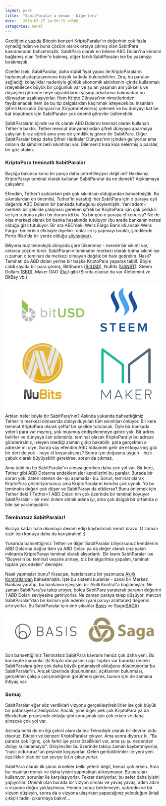 ```yaml
---
layout: post
title:  "SabitParalar'a devam - Diğerleri"
date:   2018-07-27 14:50:15 +0300
categories: Genel
---
```



Geçtiğimiz [yazıda](http://ademimerkezi.com/genel/2018/07/20/Orasi-cok-dalgali-sakin-sulara-gel-sabitparalar.html) Bitcoin benzeri KriptoParalar'ın değerinin çok fazla oynadığından ve buna çözüm olarak ortaya çıkmış olan SabitPara kavramından bahsetmiştik. SabitPara olarak en bilinen ABD Doları'na kendini bağlamış olan Tether'e bakmış, diğer farklı SabitParaları ise bu yazımıza bırakmıştık.

Özetler isek, SabitParalar, daha stabil fiyat yapısı ile KriptoParaların toplumsal adaptasyonuna büyük katkıda bulunabilirler. Zira, bu paraları sağladığı kolaylıklar nedeniyle günlük ekonomik aktivitenin içinde kullanmak isteyebilecek büyük bir çoğunluk var ve şu an yaşanan ani yükseliş ve düşüşleri görünce neye uğradıklarını şaşırıp arkalarına bakmadan bu dünyadan uzaklaşıyorlar. Hem Kripto Dünyası'nın nimetlerinden faydalanacak hem de bu tip dalgalardan kaçınmak isteyecek bu insanları Şifreli Harikalar Dünyası'na (Cryptonetworks) çekmek ve bu dünyayı kat be kat büyütmek için SabitParalar çok önemli görevler üstlenebilir. 

SabitParaların içinde ise ilk olarak ABD Dolarını teminat olarak kullanan Tether'e baktık. Tether mevcut dünyamızından şifreli dünyaya aparmaya çalışılan biraz eğreti ama yine de şimdilik iş gören bir SabitPara. Diğer SabitParalar biraz daha Şifreli Harikalar Dünyası'nın içinden geliyorlar ama onların da şimdilik belli sıkıntıları var. Dilerseniz kısa kısa nelermiş o paralar, bir göz atalım.. 

### KriptoPara teminatlı SabitParalar

Başlığa bakınca konu bir parça daha çetrefilleşiyor değil mi? Haklısınız. KriptoParayı teminat olarak kullanan SabitParalar da ne demek? Açıklamaya çalışalım: 

Efendim, Tether'i açıklarken pek çok sıkıntıları olduğundan bahsetmiştik. Bu sıkıntılardan en önemlisi, Tether'in yarattığı her SabitPara için o paraya eşit değerde ABD Dolarını bir bankada tuttuğunu söylemiştik. Yani adem-i merkezi bir şekilde çalışması gereken şifreli bir KriptoPara için çok çelişkili ve işin ruhuna aykırı bir durum idi bu. Ya bir gün o paraya el konursa? Ne de olsa merkezi olarak bir banka hesabında tutuluyor (bu arada bankanın neresi olduğu gizli tutuluyor. Bir ara ABD'deki Wells Fargo Bank idi ancak Wells Fargo -birilerinin etkisiyle diyelim- onlar ile iş yapmayı bıraktı, şimdilerde Porto Riko'da bir yerde olduğu [söyleniyor](https://www.bloomberg.com/news/articles/2018-05-24/bitfinex-said-to-find-bank-in-puerto-rico-after-wells-fargo-exit)). 

Biliyorsunuz teknolojik dünyada çare tükenmez - nerede bir sıkıntı var, onlarca çözüm türer. SabitParanın teminatını merkezi olarak tutma sıkıntı ise o zaman o teminatı da merkezi olmayan dağıtık bir hale getirelim. Nasıl? Teminatı da ABD doları yerine  bir başka KriptoPara yaparak tabii!. Böyle ciddi sayıda bir para çıkmış, BitShares ([BitUSD](https://coinmarketcap.com/currencies/bitusd/)), NuBits ([USNBT](https://coinmarketcap.com/currencies/nubits/)), Steem Dollars ([SBD](https://coinmarketcap.com/currencies/steem-dollars/)), Maker DAO ([Dai](https://coinmarketcap.com/currencies/dai/)) gibi (Sırada olanlar da var Alchemint ve BitBay vb.)

![Four-stablecoins-600.png](/assets/Four-stablecoins-600.png) 	

Artıları neler böyle bir SabitPara'nın? Aslında yukarıda bahsettiğimiz Tether'in merkezi olmasında dolayı duyulan tüm sıkıntıları önlüyor. Bir kere teminat KriptoPara olarak şeffaf bir şekilde tutulacak. Öyle bir bankada yeterli para var mıymış, yok muymuş endişelenmeye gerek yok. Bir adres belirler ve dünyaya ilan edersiniz. teminat olacak KriptoPara'yı bu adrese gönderirsiniz, isteyen istediği zaman gidip bakabilir, para gerçekten o adreste mi diye. Sonra vay efendim ABD hükümeti gelir de el koyarmış gibi bir dert de yok - neye el koyacaksınız? Sonra işin doğasına uygun - hızlı çabuk olarak büyüyebilir gerekirse, sorun da çıkmaz. 

Ama tabii bu tip SabitParalar'ın alması gereken daha çok yol var. Bir kere, Tether gibi ABD Dolarına endeklemişler kendilerini bu paralar. Burada bir sorun yok, zaten istenen de -şu aşamada- bu. Sorun, teminat olarak KriptoPara gösteriyorsunuz ama KriptoParaların kendisi çok oynak. Ya bu teminatın değeri çok düşer ve SabitParayı da etkilerse? Bunu önlemek için Tether'deki 1 Tether=1 ABD Doları'nın çok üzerinde bir teminat koyuyor SabitParalar - bir nevi önlem almak adına iyi, ama çok dalgalı bir ortamda o bile işe yaramayabilir. 

### Teminatsız SabitParalar!

Buraya kadar hala okumaya devam edip kaybolmadı iseniz bravo. O zaman sizin için konuyu daha da karıştıralım! :) 

Yukarıda bahsettiğimiz Tether ve diğer SabitParalar biliyorsunuz kendilerini ABD Dolarına bağlar iken ya ABD Doları ya da değer olarak ona yakın miktarda KriptoParayı teminat olarak alıyorlardı. Bir kısım SabitParalar ise "Boşverin bu teminat vesaire almayı, biz bir algoritma yapalım, teminatı toptan yok edelim" demişler. 

Nasıl yapmışlar bunu? Kısacası, hatırlarsanız bir yazımızda [Akıllı Kontratlardan](http://ademimerkezi.com/genel/2018/06/29/bu-kontratlar-cok-akilli-ethereum-ve-akilli-kontratlar.html) bahsetmiştik. İşte bu sistemi kuranlar - sanal bir Merkez Bankası yaratıp, bu bankanın işleyişini bir Akıllı Kontrat'a bağlamışlar. Ne zaman SabitPara'ya talep artıyor, bolca SabitPara yaratarak paranın değerini 1 ABD Doları seviyesine getiriyorlar. Ne zaman paraya talep düşüyor, mevcut SabitParalar'dan bir kısmını yok ederek (yani parayı azaltarak) değerini artırıyorlar. Bu SabitParalar için öne çıkanlar [Basis]([https://basis.io/) ve Saga([SAGA](https://coinmarketcap.com/currencies/sagacoin/)) 

![basis-saga-600.png](/assets/basis-saga-600.png)

Son bahsettiğimiz Teminatsız SabitPara kavramı henüz çok daha yeni. Bu konsepte inananlar (ki Kripto dünyasının ağır topları var burada) önceki SabitParalara göre çok daha büyük potansiyeli olduğunu düşünüyorlar bu SabitParalar'ın. Ancak üzerinde düşünülmesi, açıklarının bulunması, gerçekten çalışıp çalışmadığının görülmesi gerek, bunun için de zamana ihtiyaç var. 

### Sonuç

SabitParalar eğer söz verdikleri vizyonu gerçekleştirebilirler ise çok büyük bir potansiyel arzediyorlar. Ancak, yine diğer pek çok KriptoPara ya da Blockchain projesinde olduğu gibi konuşmak için çok erken ve daha alınacak çok yol var. 

Aslında belki de en ilgi çekici olanı da bu: Teknolojik olarak bir devrim oldu diyoruz. Bitcoin ve benzeri KriptoParalar çıkıyor. Ama sonra diyoruz ki, "Bu paralar çok ilginç, çok farklı işe yarar özellikleri var, ama şu şu nedenden dolayı kullanamayız". Girişimciler bu üzerinde takılıp zaman kaybetmiyorlar, "nasıl oldururuz"un peşinde koşuyorlar. Gelen geribildirimler ile yeni yeni özellikleri olan bir üst seviye ürün çıkarıyorlar. 

SabitPara olarak ilk çıkan örnekler belki yeterli değil, henüz çok erken. Ama bu insanları merak ve daha iyisini yapmaktan alıkoymuyor. Bu paraları kullanıyor, sorunlar ile karşılaşıyorlar. Tekrar deniyorlar, bu sefer daha iyisini yapıyorlar. Önemli olan burada bir vizyon olması ve yavaş yavaş, adım adım o vizyona doğru yaklaşılması. Hemen sonuç beklemeyin, sabredin ve bir vizyon düşleyin, sonra da o vizyona ulaşırken yapacağınız yolculuğun (inişli çıkışlı) tadını çıkarmaya bakın!... 
